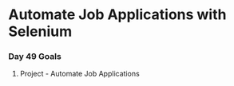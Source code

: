 # Automate Job Applications with Selenium

### Day 49 Goals

1. Project - Automate Job Applications
